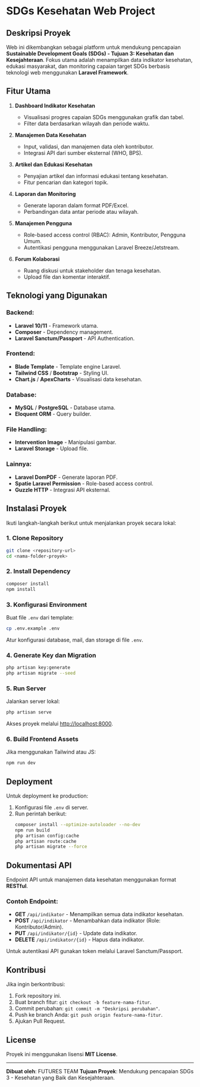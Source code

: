 # SDGs Kesehatan Web Project

## Deskripsi Proyek

Web ini dikembangkan sebagai platform untuk mendukung pencapaian **Sustainable Development Goals (SDGs) - Tujuan 3: Kesehatan dan Kesejahteraan**. Fokus utama adalah menampilkan data indikator kesehatan, edukasi masyarakat, dan monitoring capaian target SDGs berbasis teknologi web menggunakan **Laravel Framework**.

## Fitur Utama

1. **Dashboard Indikator Kesehatan**

    - Visualisasi progres capaian SDGs menggunakan grafik dan tabel.
    - Filter data berdasarkan wilayah dan periode waktu.

2. **Manajemen Data Kesehatan**

    - Input, validasi, dan manajemen data oleh kontributor.
    - Integrasi API dari sumber eksternal (WHO, BPS).

3. **Artikel dan Edukasi Kesehatan**

    - Penyajian artikel dan informasi edukasi tentang kesehatan.
    - Fitur pencarian dan kategori topik.

4. **Laporan dan Monitoring**

    - Generate laporan dalam format PDF/Excel.
    - Perbandingan data antar periode atau wilayah.

5. **Manajemen Pengguna**

    - Role-based access control (RBAC): Admin, Kontributor, Pengguna Umum.
    - Autentikasi pengguna menggunakan Laravel Breeze/Jetstream.

6. **Forum Kolaborasi**
    - Ruang diskusi untuk stakeholder dan tenaga kesehatan.
    - Upload file dan komentar interaktif.

## Teknologi yang Digunakan

### Backend:

-   **Laravel 10/11** - Framework utama.
-   **Composer** - Dependency management.
-   **Laravel Sanctum/Passport** - API Authentication.

### Frontend:

-   **Blade Template** - Template engine Laravel.
-   **Tailwind CSS** / **Bootstrap** - Styling UI.
-   **Chart.js** / **ApexCharts** - Visualisasi data kesehatan.

### Database:

-   **MySQL** / **PostgreSQL** - Database utama.
-   **Eloquent ORM** - Query builder.

### File Handling:

-   **Intervention Image** - Manipulasi gambar.
-   **Laravel Storage** - Upload file.

### Lainnya:

-   **Laravel DomPDF** - Generate laporan PDF.
-   **Spatie Laravel Permission** - Role-based access control.
-   **Guzzle HTTP** - Integrasi API eksternal.

## Instalasi Proyek

Ikuti langkah-langkah berikut untuk menjalankan proyek secara lokal:

### 1. Clone Repository

```bash
git clone <repository-url>
cd <nama-folder-proyek>
```

### 2. Install Dependency

```bash
composer install
npm install
```

### 3. Konfigurasi Environment

Buat file `.env` dari template:

```bash
cp .env.example .env
```

Atur konfigurasi database, mail, dan storage di file `.env`.

### 4. Generate Key dan Migration

```bash
php artisan key:generate
php artisan migrate --seed
```

### 5. Run Server

Jalankan server lokal:

```bash
php artisan serve
```

Akses proyek melalui [http://localhost:8000](http://localhost:8000).

### 6. Build Frontend Assets

Jika menggunakan Tailwind atau JS:

```bash
npm run dev
```

## Deployment

Untuk deployment ke production:

1. Konfigurasi file `.env` di server.
2. Run perintah berikut:
    ```bash
    composer install --optimize-autoloader --no-dev
    npm run build
    php artisan config:cache
    php artisan route:cache
    php artisan migrate --force
    ```

## Dokumentasi API

Endpoint API untuk manajemen data kesehatan menggunakan format **RESTful**.

### Contoh Endpoint:

-   **GET** `/api/indikator` - Menampilkan semua data indikator kesehatan.
-   **POST** `/api/indikator` - Menambahkan data indikator (Role: Kontributor/Admin).
-   **PUT** `/api/indikator/{id}` - Update data indikator.
-   **DELETE** `/api/indikator/{id}` - Hapus data indikator.

Untuk autentikasi API gunakan token melalui Laravel Sanctum/Passport.

## Kontribusi

Jika ingin berkontribusi:

1. Fork repository ini.
2. Buat branch fitur: `git checkout -b feature-nama-fitur`.
3. Commit perubahan: `git commit -m "Deskripsi perubahan"`.
4. Push ke branch Anda: `git push origin feature-nama-fitur`.
5. Ajukan Pull Request.

## License

Proyek ini menggunakan lisensi **MIT License**.

---

**Dibuat oleh**: FUTURES TEAM
**Tujuan Proyek**: Mendukung pencapaian SDGs 3 - Kesehatan yang Baik dan Kesejahteraan.

